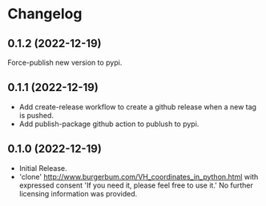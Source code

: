 # Changelog

## 0.1.2 (2022-12-19)
Force-publish new version to pypi.

## 0.1.1 (2022-12-19)

* Add create-release workflow to create a github release when a new tag is pushed.
* Add publish-package github action to publush to pypi.

## 0.1.0 (2022-12-19)

* Initial Release.
* 'clone' http://www.burgerbum.com/VH_coordinates_in_python.html with expressed consent 'If you need it, please feel free to use it.' No further licensing information was provided.

